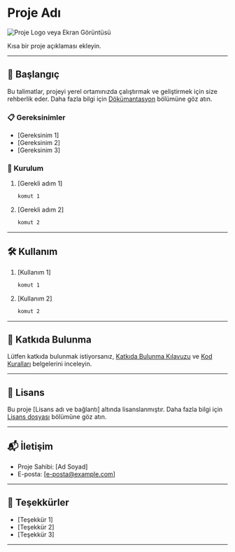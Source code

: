 # Proje Adı

![Proje Logo veya Ekran Görüntüsü](url/to/image.png)

Kısa bir proje açıklaması ekleyin.

---

## 🚀 Başlangıç

Bu talimatlar, projeyi yerel ortamınızda çalıştırmak ve geliştirmek için size rehberlik eder. Daha fazla bilgi için [Dökümantasyon](link) bölümüne göz atın.

### 📋 Gereksinimler

- [Gereksinim 1]
- [Gereksinim 2]
- [Gereksinim 3]

### 🔧 Kurulum

1. [Gerekli adım 1]
    ```bash
    komut 1
    ```

2. [Gerekli adım 2]
    ```bash
    komut 2
    ```

---

## 🛠️ Kullanım

1. [Kullanım 1]
    ```bash
    komut 1
    ```

2. [Kullanım 2]
    ```bash
    komut 2
    ```

---

## 🤝 Katkıda Bulunma

Lütfen katkıda bulunmak istiyorsanız, [Katkıda Bulunma Kılavuzu](CONTRIBUTING.md) ve [Kod Kuralları](CODE_OF_CONDUCT.md) belgelerini inceleyin.

---

## 📝 Lisans

Bu proje [Lisans adı ve bağlantı] altında lisanslanmıştır. Daha fazla bilgi için [Lisans dosyası](LICENSE) bölümüne göz atın.

---

## 📬 İletişim

- Proje Sahibi: [Ad Soyad]
- E-posta: [e-posta@example.com]

---

## 🙌 Teşekkürler

- [Teşekkür 1]
- [Teşekkür 2]
- [Teşekkür 3]

---
